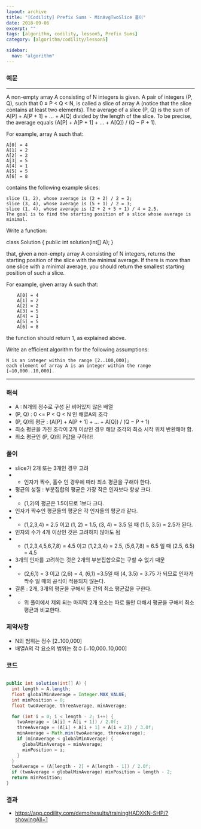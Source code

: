 ```yaml
---
layout: archive
title: "[Codility] Prefix Sums - MinAvgTwoSlice 풀이"
date: 2018-09-06
excerpt: ""
tags: [algorithm, codility, lesson5, Prefix Sums]
category: [algorithm/codility/lesson5]

sidebar:
  nav: "algorithm"
---
```


### 예문 
* * *
A non-empty array A consisting of N integers is given. A pair of integers (P, Q), such that 0 ≤ P < Q < N, is called a slice of array A (notice that the slice contains at least two elements). The average of a slice (P, Q) is the sum of A[P] + A[P + 1] + ... + A[Q] divided by the length of the slice. To be precise, the average equals (A[P] + A[P + 1] + ... + A[Q]) / (Q − P + 1).

For example, array A such that:

    A[0] = 4
    A[1] = 2
    A[2] = 2
    A[3] = 5
    A[4] = 1
    A[5] = 5
    A[6] = 8
contains the following example slices:
```
slice (1, 2), whose average is (2 + 2) / 2 = 2;
slice (3, 4), whose average is (5 + 1) / 2 = 3;
slice (1, 4), whose average is (2 + 2 + 5 + 1) / 4 = 2.5.
The goal is to find the starting position of a slice whose average is minimal.
```
Write a function:

class Solution { public int solution(int[] A); }

that, given a non-empty array A consisting of N integers, returns the starting position of the slice with the minimal average. If there is more than one slice with a minimal average, you should return the smallest starting position of such a slice.

For example, given array A such that:
```
    A[0] = 4
    A[1] = 2
    A[2] = 2
    A[3] = 5
    A[4] = 1
    A[5] = 5
    A[6] = 8
```
the function should return 1, as explained above.

Write an efficient algorithm for the following assumptions:
```
N is an integer within the range [2..100,000];
each element of array A is an integer within the range [−10,000..10,000].
```
* * *

### 해석
* A : N개의 정수로 구성 된 비어있지 않은 배열
* (P, Q) : 0 <= P < Q < N 인 배열A의 조각
* (P, Q)의 평균 : (A[P] + A[P + 1] + ... + A[Q]) / (Q − P + 1)
* 최소 평균을 가진 조각이 2개 이상인 경우 해당 조각의 최소 시작 위치 반환해야 함.
* 최소 평균인 (P, Q)의 P값을 구하라!
 
### 풀이
* slice가 2개 또는 3개인 경우 고려
* * 인자가 짝수, 홀수 인 경우에 따라 최소 평균을 구해야 한다.
* 평균의 성질 : 부분집합의 평균은 가장 작은 인자보다 항상 크다.
* * (1,2)의 평균은 1.5이므로 1보다 크다.
* 인자가 짝수인 평균들의 평균은 각 인자들의 평균과 같다.
* * (1,2,3,4) = 2.5 이고 (1, 2) = 1.5, (3, 4) = 3.5 일 때 (1.5, 3.5) = 2.5가 된다.
* 인자의 수가 4개 이상인 것은 고려하지 않아도 됨
* * (1,2,3,4,5,6,7,8) = 4.5 이고 (1,2,3,4) = 2.5, (5,6,7,8) = 6.5 일 때 (2.5, 6.5) = 4.5
* 3개의 인자를 고려하는 것은 2개의 부분집합으로는 구할 수 없기 때문
* * (2,6,1) = 3 이고 (2,6) = 4, (6,1) =3.5일 때 (4, 3.5) = 3.75 가 되므로 인자가 짝수 일 때의 공식이 적용되지 않는다.
* 결론 : 2개, 3개의 평균을 구해서 둘 간의 최소 평균값을 구한다.
* * 위 풀이에서 제외 되는 마지막 2개 요소는 따로 둘만 더해서 평균을 구해서 최소평균과 비교한다.

### 제약사항
* N의 범위는 정수 [2..100,000]
* 배열A의 각 요소의 범위는 정수 [−10,000..10,000]

### 코드
``` java

public int solution(int[] A) {
  int length = A.length;
  float globalMinAverage = Integer.MAX_VALUE;
  int minPosition = 0;
  float twoAverage, threeAverage, minAverage;

  for (int i = 0; i < length - 2; i++) {
    twoAverage = (A[i] + A[i + 1]) / 2.0f;
    threeAverage = (A[i] + A[i + 1] + A[i + 2]) / 3.0f;
    minAverage = Math.min(twoAverage, threeAverage);
    if (minAverage < globalMinAverage) {
      globalMinAverage = minAverage;
      minPosition = i;
    }
  }
  twoAverage = (A[length - 2] + A[length - 1]) / 2.0f;
  if (twoAverage < globalMinAverage) minPosition = length - 2;
  return minPosition;
}
```

### 결과
* https://app.codility.com/demo/results/trainingHADXKN-SHP/?showingAll=1